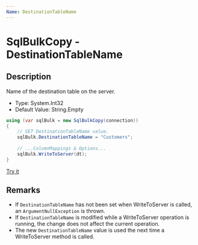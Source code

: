 ```yaml
---
Name: DestinationTableName
---
```


# SqlBulkCopy - DestinationTableName

## Description
Name of the destination table on the server.

- Type: System.Int32
- Default Value: String.Empty

```csharp
using (var sqlBulk = new SqlBulkCopy(connection))
{
    // SET DestinationTableName value.
    sqlBulk.DestinationTableName = "Customers";
    
    // ...ColumnMappings & Options...
    sqlBulk.WriteToServer(dt);
}
```

[Try it](https://dotnetfiddle.net/WQKpAE)

## Remarks

 - If `DestinationTableName` has not been set when WriteToServer is called, an `ArgumentNullException` is thrown.
 - If `DestinationTableName` is modified while a WriteToServer operation is running, the change does not affect the current operation. 
 - The new `DestinationTableName` value is used the next time a WriteToServer method is called.